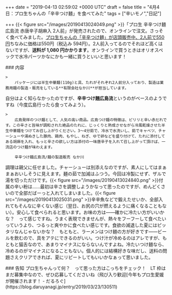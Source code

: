 
+++
date = "2019-04-13 02:59:02 +0000 UTC"
draft = false
title = "4月4日：プロ生ちゃんの「辛辛つけ麺」を食べてみた"
tags = ["辛いモノ","日記"]

+++
{{< figure src="/images/20190413024049.png"  >}}「プロ生 辛辛つけ麺 広島流 赤唐辛子胡麻入 2人前」が発売されたので、オンラインで注文。さっそく食べてみました。[プロ生ちゃんの「辛辛つけ麺」が店頭販売中、2人前で550円](https://akiba-pc.watch.impress.co.jp/docs/wakiba/find/1177418.html)ちなみに価格は550円（税込み 594円）。2人前入ってるのでそれほど高くはないですが、**送料が 1,080 円かかります**。オンラインで買うときはオリオスペックで水冷パーツかなにかも一緒に買うといいと思います！

<div class="section">
    ### 内容
    
    >
        パッケージには半生中華麺(110g)と具、たれがそれぞれ2人前分入っており、製造は業務用麺の製造・販売をしている**有限会社なか川**が担当しています。

    
自分はよく知らなかったのですが、**辛辛つけ麺広島流**というのがベースのようですね（今度広島行ったら食ってみよう）。

    >
        広島発祥のつけ麺として、人気の高い商品。広島つけ麺の特徴は、ピリリと辛い赤だれです。この辛さと旨味が調和された絶品のたれに、じっくりと熟成させながら冷風乾燥させた半生中華麺をつけてお召し上がりください。3～4分茹で、冷水で水洗いし、茹でキャベツ、チャーシューや湯ぬきした豚肉、鶏肉、もやし、ねぎ、ゆで卵などを盛り付けて、たれに添付してある胡麻を入れ、もっと辛さの欲しい方は添付の一味唐辛子を入れて召し上がって頂けば、一流店のつけ麺が味わえます。

        辛辛つけ麺広島流/麺の製造販売 なか川
    
調理は親父に任せました。チャーシューは別添えなのですが、素人にしてはまぁまぁおいしそうに見えます。麺の茹で加減はふつう。今回は冷製にせず、ザルで湯を切っただけです。{{< figure src="/images/20190413024840.png"  >}}付属の辛い粉は……最初は辛さを調整しようかなって思ったのですが、めんどくさいので全部だばーっと入れてしまいました。{{< figure src="/images/20190413025031.png"  >}}辛辛魚などで鍛えたせいか、全部入れてもそんなに辛くない感じ（翌日、お尻の穴が燃えるように痛くなることもない）。安心して食べられると思います。お味の方は――確かに冷たい方がいいかな？　って感じですね。うまく表現できませんが、熱々をフーフーして食べたいっていうより、つるっと爽やかに食べたい感じです。食欲の減退した夏にはピッタリなんじゃないかな？　もともと、ラーメンはつけ麺の方が好きです――ビールを飲むので、具をアテにできるのがいい。つけ汁が冷めるのはアレですが、もともと猫舌なので、あまりマイナスにならないんですよね。冷たいつけ麺なら、冷めるのがマイナスになることもない。個人的には結構好きな味だし、送料の問題さえクリアできれば、夏にリピートしてもいいかなぁって思いました。

</div>
<div class="section">
    ### 告知
    プロ生ちゃんって何？　って思った方はこっちをチェック！　LT 枠はまだ募集中なので、ぜひ応募してくださいね（飛び入り歓迎[今年もプロ生愛媛が開催されます！ - だるろぐ](https://blog.daruyanagi.jp/entry/2019/03/23/130511)

</div>

